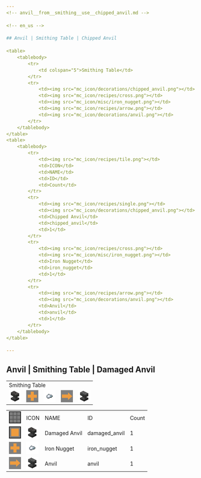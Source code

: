 ```yaml
---
<!-- anvil__from__smithing__use__chipped_anvil.md -->

<!-- en_us -->

## Anvil | Smithing Table | Chipped Anvil

<table>
	<tablebody>
		<tr>
			<td colspan="5">Smithing Table</td>
		</tr>
		<tr>
			<td><img src="mc_icon/decorations/chipped_anvil.png"></td>
			<td><img src="mc_icon/recipes/cross.png"></td>
			<td><img src="mc_icon/misc/iron_nugget.png"></td>
			<td><img src="mc_icon/recipes/arrow.png"></td>
			<td><img src="mc_icon/decorations/anvil.png"></td>
		</tr>
	</tablebody>
</table>
<table>
	<tablebody>
		<tr>
			<td><img src="mc_icon/recipes/tile.png"></td>
			<td>ICON</td>
			<td>NAME</td>
			<td>ID</td>
			<td>Count</td>
		</tr>
		<tr>
			<td><img src="mc_icon/recipes/single.png"></td>
			<td><img src="mc_icon/decorations/chipped_anvil.png"></td>
			<td>Chipped Anvil</td>
			<td>chipped_anvil</td>
			<td>1</td>
		</tr>
		<tr>
			<td><img src="mc_icon/recipes/cross.png"></td>
			<td><img src="mc_icon/misc/iron_nugget.png"></td>
			<td>Iron Nugget</td>
			<td>iron_nugget</td>
			<td>1</td>
		</tr>
		<tr>
			<td><img src="mc_icon/recipes/arrow.png"></td>
			<td><img src="mc_icon/decorations/anvil.png"></td>
			<td>Anvil</td>
			<td>anvil</td>
			<td>1</td>
		</tr>
	</tablebody>
</table>

---
```

<!-- anvil__from__smithing__use__damaged_anvil.md -->

<!-- en_us -->

## Anvil | Smithing Table | Damaged Anvil

<table>
	<tablebody>
		<tr>
			<td colspan="5">Smithing Table</td>
		</tr>
		<tr>
			<td><img src="mc_icon/decorations/damaged_anvil.png"></td>
			<td><img src="mc_icon/recipes/cross.png"></td>
			<td><img src="mc_icon/misc/iron_nugget.png"></td>
			<td><img src="mc_icon/recipes/arrow.png"></td>
			<td><img src="mc_icon/decorations/anvil.png"></td>
		</tr>
	</tablebody>
</table>
<table>
	<tablebody>
		<tr>
			<td><img src="mc_icon/recipes/tile.png"></td>
			<td>ICON</td>
			<td>NAME</td>
			<td>ID</td>
			<td>Count</td>
		</tr>
		<tr>
			<td><img src="mc_icon/recipes/single.png"></td>
			<td><img src="mc_icon/decorations/damaged_anvil.png"></td>
			<td>Damaged Anvil</td>
			<td>damaged_anvil</td>
			<td>1</td>
		</tr>
		<tr>
			<td><img src="mc_icon/recipes/cross.png"></td>
			<td><img src="mc_icon/misc/iron_nugget.png"></td>
			<td>Iron Nugget</td>
			<td>iron_nugget</td>
			<td>1</td>
		</tr>
		<tr>
			<td><img src="mc_icon/recipes/arrow.png"></td>
			<td><img src="mc_icon/decorations/anvil.png"></td>
			<td>Anvil</td>
			<td>anvil</td>
			<td>1</td>
		</tr>
	</tablebody>
</table>

